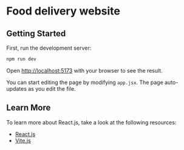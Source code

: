# Food delivery website 

## Getting Started

First, run the development server:

```bash
npm run dev
```

Open [http://localhost:5173](http://localhost:5173) with your browser to see the result.

You can start editing the page by modifying `app.jsx`. The page auto-updates as you edit the file.

## Learn More

To learn more about React.js, take a look at the following resources:


- [React.js](https://react.dev/learn)
- [Vite.js](https://vite.com/guide)
